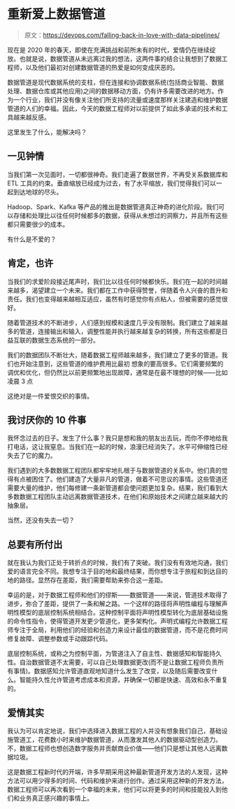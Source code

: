 # 重新爱上数据管道

> 原文：<https://devops.com/falling-back-in-love-with-data-pipelines/>

现在是 2020 年的春天，即使在充满挑战和前所未有的时代，爱情仍在继续绽放。也就是说，数据管道从未远离过我的想法，这两件事的结合让我想到了数据工程师，以及他们最初对创建数据管道的热爱是如何变成厌恶的。

数据管道是现代数据系统的支柱，但在连接和协调数据系统(包括商业智能、数据处理、数据仓库或其他应用)之间的数据移动方面，仍有许多需要改进的地方。作为一个行业，我们并没有像关注他们所支持的流量或速度那样关注建造和维护数据管道的人们的幸福。因此，今天的数据工程师对以前提供了如此多承诺的技术和工具越来越反感。

这里发生了什么，能解决吗？

## **一见钟情**

当我们第一次见面时，一切都很神奇。我们走遍了数据世界，不再受关系数据库和 ETL 工具的约束。垂直缩放已经成为过去，有了水平缩放，我们觉得我们可以一起到达地球的尽头。

Hadoop、Spark、Kafka 等产品的推出是数据管道真正神奇的进化阶段。我们可以存储和处理比以往任何时候都多的数据，获得从未想过的洞察力，并且所有这些都只需要很少的成本。

有什么是不爱的？

## **肯定，也许**

当我们的求爱阶段接近尾声时，我们比以往任何时候都快乐。我们在一起的时间越来越多，渴望建立一个未来。我们都在工作中获得赞誉，伴随着令人兴奋的晋升和责任。我们也变得越来越相互适应，虽然有时感觉你有点粘人，但被需要的感觉很好。

随着管道技术的不断进步，人们感到规模和速度几乎没有限制。我们建立了越来越多的管道，连接输出和输入，调整性能并执行越来越复杂的转换，所有这些都是日益互联的数据生态系统的一部分。

我们的数据团队不断壮大，随着数据工程师越来越多，我们建立了更多的管道。我们也开始注意到，这些管道的维护费用比最初 想象的要高很多。它们需要频繁的调优和优化，但仍然比以前更频繁地出现故障，通常是在最不理想的时候——比如凌晨 3 点

这绝对是一件爱恨交织的事情。

## **我讨厌你的 10 件事**

我怀念过去的日子。发生了什么事？我只是想和我的朋友出去玩，而你不停地给我打电话，这让我窒息。当我们在一起的时候，浪漫已经消失了。水平可伸缩性已经失去了它的魔力。

我们遇到的大多数数据工程团队都牢牢地扎根于与数据管道的关系中。他们真的觉得有点被困住了。他们建造了大量非凡的管道，做着不可思议的事情。这些管道还需要大量的维护，他们每修建一条新管道都会使问题更加复杂。结果，我们看到大多数数据工程团队主动远离数据管道技术，在他们和原始技术之间建立越来越大的抽象层。

当然，还没有失去一切？

## **总要有所付出**

就在我认为我们正处于转折点的时候，我们有了突破。我们没有有效地沟通，我们爱的语言完全不同。我想专注于目的地和最终结果，而你想专注于旅程和到达目的地的路径。显然存在差距，我们需要帮助来弥合这一差距。

幸运的是，对于数据工程师和他们的缪斯——数据管道——来说，管道技术取得了进步，弥合了差距，提供了一条和解之路。一个这样的路径将声明性编程与理解声明性模型的底层控制系统相结合。这种控制平面将声明性模型转化为底层基础设施的命令性指令，使得管道开发更少管道化，更多架构化。声明式编程允许数据工程师专注于全局，利用他们的经验和创造力来设计最佳的数据管道，而不是花费时间修复故障、调整参数或手动跟踪代码。

底层控制系统，或称之为控制平面，为管道注入了自主性、数据感知和智能持久性。自治数据管道不太需要，可以自己处理数据更改(而不是让数据工程师负责所有事情)。数据感知允许管道直观地知道什么发生了改变，以及随后需要改变什么。智能持久性允许管道考虑成本和资源，并确保一切都是快速、高效和永不重复的。

## **爱情其实**

我认为可以肯定地说，我们中选择进入数据工程的人并没有想象我们自己，基础设施管道工，花费数小时来维护数据管道，从而激发其他人的数据驱动型创造力。不，数据工程师也想创造数字服务并贡献商业价值——他们只是想让其他人远离数据垃圾。

这是数据工程新时代的开端，许多早期采用这种最新管道开发方法的人发现，这种方法可以用少得多的时间、代码和维护来进行创作。通过采用这种新的开发方法，数据工程师可以再次看到一个幸福的未来，他们可以将更多的时间和技能投入到他们和业务真正感兴趣的事情上。